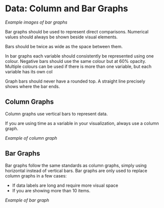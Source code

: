 # Data: Column and Bar Graphs

*Example images of bar graphs*

Bar graphs should be used to represent direct comparisons. Numerical values should always be shown beside visual elements.

Bars should be twice as wide as the space between them.

In bar graphs each variable should consistently be represented using one colour. Negative bars should use the same colour but at 60% opacity. Multiple colours can be used if there is more than one variable, but each variable has its own col

Graph bars should never have a rounded top. A straight line precisely shows where the bar ends. 

## Column Graphs

Column graphs use vertical bars to represent data. 

If you are using time as a variable in your visualization, always use a column graph. 

*Example of column graph* 

## Bar Graphs

Bar graphs follow the same standards as column graphs, simply using horizontal instead of vertical bars. Bar graphs are only used to replace column graphs in a few cases:

* If data labels are long and require more visual space
* If you are showing more than 10 items. 

*Example of bar graph*



